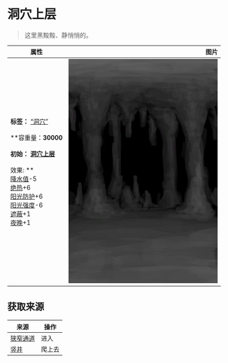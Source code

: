# 洞穴上层  
> 这里黑黢黢、静悄悄的。  
  
  属性  |   图片   
 ----  |  ----:   
 **标签：**	[“洞穴”](tag_Cave.md)<br><br>**容重量：**30000<br><br>**初始：**	[洞穴上层](HighChamber.md)<br><br>** 效果: **<br>[降水值](RainValue.md)-5<br>[绝热](InsulationHeat.md)+6<br>[阳光防护](SunProtection.md)+6<br>[阳光强度](SunStrength.md)-6<br>[遮蔽](Sheltered.md)+1<br>[夜晚](IsNight.md)+1  |  ![](Sprite/CaveChamber.png)   
  
## 获取来源  
来源  |  操作  
----  |  ----  
[狭窄通道](HighChamberEntrance.md)  |  进入  
[竖井](ShaftMidChamberToHighChamber.md)  |  爬上去  
